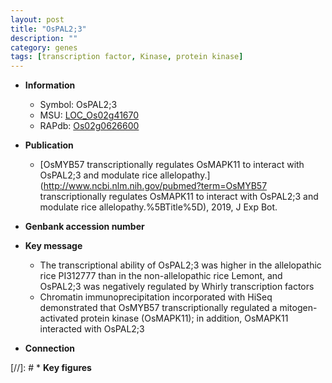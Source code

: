 ```yaml
---
layout: post
title: "OsPAL2;3"
description: ""
category: genes
tags: [transcription factor, Kinase, protein kinase]
---
```


* **Information**  
    + Symbol: OsPAL2;3  
    + MSU: [LOC_Os02g41670](http://rice.uga.edu/cgi-bin/ORF_infopage.cgi?orf=LOC_Os02g41670)  
    + RAPdb: [Os02g0626600](https://rapdb.dna.affrc.go.jp/locus/?name=Os02g0626600)  

* **Publication**  
    + [OsMYB57 transcriptionally regulates OsMAPK11 to interact with OsPAL2;3 and modulate rice allelopathy.](http://www.ncbi.nlm.nih.gov/pubmed?term=OsMYB57 transcriptionally regulates OsMAPK11 to interact with OsPAL2;3 and modulate rice allelopathy.%5BTitle%5D), 2019, J Exp Bot.

* **Genbank accession number**  

* **Key message**  
    + The transcriptional ability of OsPAL2;3 was higher in the allelopathic rice PI312777 than in the non-allelopathic rice Lemont, and OsPAL2;3 was negatively regulated by Whirly transcription factors
    + Chromatin immunoprecipitation incorporated with HiSeq demonstrated that OsMYB57 transcriptionally regulated a mitogen-activated protein kinase (OsMAPK11); in addition, OsMAPK11 interacted with OsPAL2;3

* **Connection**  

[//]: # * **Key figures**  


